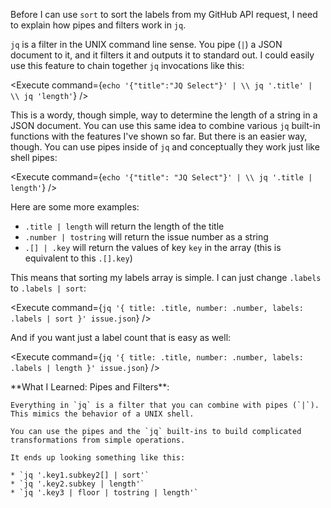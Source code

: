 <script>
import Alert from "components/Alert.svelte";
import Execute from "components/Execute.svelte";
</script>

Before I can use `sort` to sort the labels from my GitHub API request, I need to explain how pipes and filters work in `jq`.

`jq` is a filter in the UNIX command line sense. You pipe (`|`) a JSON document to it, and it filters it and outputs it to standard out. I could easily use this feature to chain together `jq` invocations like this:

<Execute command={`echo '{"title":"JQ Select"}' | \\ jq '.title' | \\ jq 'length'`} />

This is a wordy, though simple, way to determine the length of a string in a JSON document. You can use this same idea to combine various `jq` built-in functions with the features I've shown so far. But there is an easier way, though. You can use pipes inside of `jq` and conceptually they work just like shell pipes:

<Execute command={`echo '{"title": "JQ Select"}' | \\ jq '.title | length'`} />

Here are some more examples:

* `.title | length` will return the length of the title
* `.number | tostring` will return the issue number as a string
* `.[] | .key` will return the values of key `key` in the array (this is equivalent to this `.[].key`)

This means that sorting my labels array is simple. I can just change `.labels` to `.labels | sort`:

<Execute command={`jq '{ title: .title, number: .number, labels: .labels | sort }' issue.json`} />

And if you want just a label count that is easy as well:

<Execute command={`jq '{ title: .title, number: .number, labels: .labels | length }' issue.json`} />

<Alert>
	**What I Learned: Pipes and Filters**:

	Everything in `jq` is a filter that you can combine with pipes (`|`). This mimics the behavior of a UNIX shell.

	You can use the pipes and the `jq` built-ins to build complicated transformations from simple operations.

	It ends up looking something like this:

	* `jq '.key1.subkey2[] | sort'`
	* `jq '.key2.subkey | length'`
	* `jq '.key3 | floor | tostring | length'`
</Alert>
